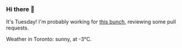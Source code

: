 ### Hi there :wave:

It's Tuesday! I'm probably working for [this bunch](https://github.com/kohofinancial), reviewing some pull requests.

Weather in Toronto: sunny, at -3°C.

